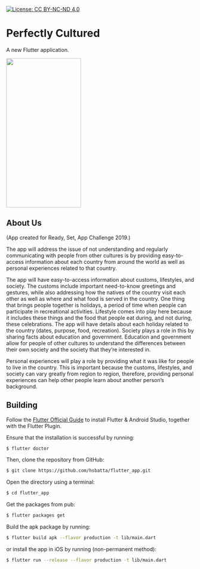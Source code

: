[![License: CC BY-NC-ND 4.0](https://img.shields.io/badge/License-CC%20BY--NC--ND%204.0-lightgrey.svg)](https://creativecommons.org/licenses/by-nc-nd/4.0/)

# Perfectly Cultured

A new Flutter application.

<img src="gifVid.gif" width="200" height="400" />

## About Us
  (App created for Ready, Set, App Challenge 2019.)
  
  The app will address the issue of not understanding and regularly communicating with
people from other cultures is by providing easy-to-access information about each country from
around the world as well as personal experiences related to that country.

  The app will have easy-to-access information about customs, lifestyles, and society. The
customs include important need-to-know greetings and gestures, while also addressing how the
natives of the country visit each other as well as where and what food is served in the country.
One thing that brings people together is holidays, a period of time when people can participate
in recreational activities. Lifestyle comes into play here because it includes these things and the
food that people eat during, and not during, these celebrations. The app will have details about
each holiday related to the country (dates, purpose, food, recreation). Society plays a role in this
by sharing facts about education and government. Education and government allow for people
of other cultures to understand the differences between their own society and the society that
they’re interested in.

  Personal experiences will play a role by providing what it was like for people to live in the
country. This is important because the customs, lifestyles, and society can vary greatly from
region to region, therefore, providing personal experiences can help other people learn about
another person’s background.


## Building
Follow the [Flutter Official Guide](https://flutter.dev/docs/get-started/install) to install Flutter & Android Studio, together with the Flutter Plugin.

Ensure that the installation is successful by running:
```bash
$ flutter doctor
```

Then, clone the repository from GitHub:
```bash
$ git clone https://github.com/hsbatta/flutter_app.git
```

Open the directory using a terminal:
```bash
$ cd flutter_app
```

Get the packages from pub:
```bash
$ flutter packages get
```

Build the apk package by running:
```bash
$ flutter build apk --flavor production -t lib/main.dart
```

or install the app in iOS by running (non-permanent method):
```bash
$ flutter run --release --flavor production -t lib/main.dart
```


